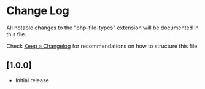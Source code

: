 # Change Log
All notable changes to the "php-file-types" extension will be documented in this file.

Check [Keep a Changelog](http://keepachangelog.com/) for recommendations on how to structure this file.

## [1.0.0]
- Initial release